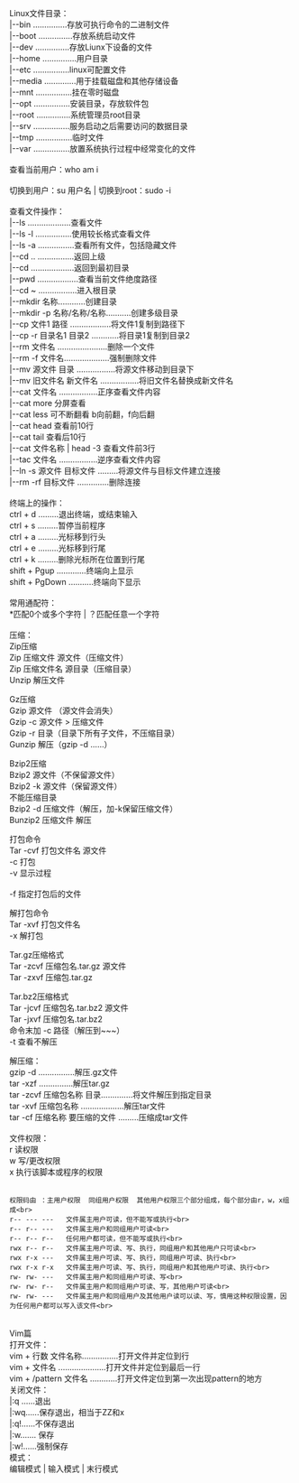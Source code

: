 Linux文件目录：<br>
   |--bin  ...............存放可执行命令的二进制文件<br>
   |--boot ...............存放系统启动文件<br>
   |--dev  ...............存放Liunx下设备的文件<br>
   |--home ...............用户目录<br>
   |--etc ................linux可配置文件<br>
   |--media ..............用于挂载磁盘和其他存储设备<br>
   |--mnt ................挂在零时磁盘<br>
   |--opt ................安装目录，存放软件包<br>
   |--root ...............系统管理员root目录<br>
   |--srv ................服务启动之后需要访问的数据目录<br>
   |--tmp ................临时文件<br>
   |--var ................放置系统执行过程中经常变化的文件<br>
<br>
查看当前用户：who am i<br>
<br>
切换到用户：su 用户名  |  切换到root：sudo -i<br>
<br>
查看文件操作：<br>
   |--ls ...................查看文件<br>
   |--ls -l ................使用较长格式查看文件<br>
   |--ls -a ................查看所有文件，包括隐藏文件<br>
   |--cd .. ................返回上级<br>
   |--cd ...................返回到最初目录<br>
   |--pwd ..................查看当前文件绝度路径<br>
   |--cd ~ .................进入根目录<br>
   |--mkdir 名称............创建目录<br>
   |--mkdir -p 名称/名称/名称...........创建多级目录<br>
   |--cp 文件1 路径 ..................将文件1复制到路径下<br>
   |--cp -r 目录名1 目录2 ............将目录1复制到目录2<br>
   |--rm 文件名 ......................删除一个文件<br>
   |--rm -f 文件名....................强制删除文件<br>
   |--mv 源文件 目录 .................将源文件移动到目录下<br>
   |--mv 旧文件名 新文件名 .................将旧文件名替换成新文件名<br>
   |--cat 文件名 .................正序查看文件内容<br>
      |--cat more 分屏查看<br>
      |--cat less 可不断翻看 b向前翻，f向后翻<br>
      |--cat head 查看前10行<br>
      |--cat tail 查看后10行<br>
      |--cat 文件名称 | head -3 查看文件前3行<br>
   |--tac 文件名 .................逆序查看文件内容<br>
   |--ln -s 源文件 目标文件 .........将源文件与目标文件建立连接<br>
   |--rm -rf 目标文件 ..............删除连接<br>
<br> 
终端上的操作：<br>
  ctrl + d .........退出终端，或结束输入<br>
  ctrl + s .........暂停当前程序<br>
  ctrl + a .........光标移到行头<br>
  ctrl + e .........光标移到行尾<br>
  ctrl + k .........删除光标所在位置到行尾<br>
  shift + Pgup .............终端向上显示<br>
  shift + PgDown ...........终端向下显示<br>
<br>
常用通配符：<br>
*匹配0个或多个字符 |  ？匹配任意一个字符<br>
<br>
压缩：<br>
Zip压缩<br>
Zip 压缩文件 源文件（压缩文件）<br>
Zip 压缩文件名 源目录（压缩目录）<br>
Unzip 解压文件<br>

Gz压缩<br>
Gzip 源文件 （源文件会消失）<br>
Gzip -c 源文件 > 压缩文件<br>
Gzip -r 目录（目录下所有子文件，不压缩目录）<br>
Gunzip 解压（gzip -d ……）<br>

Bzip2压缩<br>
Bzip2 源文件（不保留源文件）<br>
Bzip2 -k 源文件（保留源文件）<br>
不能压缩目录<br>
Bzip2 -d 压缩文件（解压，加-k保留压缩文件）<br>
Bunzip2 压缩文件 解压<br>

打包命令<br>
Tar -cvf 打包文件名 源文件<br>
-c 打包<br>
-v 显示过程<br><br>
-f 指定打包后的文件<br>

解打包命令<br>
Tar -xvf 打包文件名<br>
-x 解打包<br>

Tar.gz压缩格式<br>
Tar -zcvf 压缩包名.tar.gz 源文件<br>
Tar -zxvf 压缩包.tar.gz<br>

Tar.bz2压缩格式<br>
Tar -jcvf 压缩包名.tar.bz2 源文件<br>
Tar -jxvf 压缩包名.tar.bz2<br>
命令末加 -c 路径（解压到~~~）<br>
-t 查看不解压<br>

解压缩：<br>
gzip -d ................解压.gz文件<br>
tar -xzf ...............解压tar.gz<br>
tar -zcvf 压缩包名称 目录..............将文件解压到指定目录<br>
tar -xvf 压缩包名称 ...................解压tar文件<br>
tar -cf 压缩名称 要压缩的文件 .........压缩成tar文件<br>
<br>
文件权限：<br>
    r 读权限<br>
    w 写/更改权限<br>
    x 执行该脚本或程序的权限<br>
    <br>
    
    权限码由 ：主用户权限  同组用户权限  其他用户权限三个部分组成，每个部分由r，w，x组成<br>
    r-- --- ---   文件属主用户可读，但不能写或执行<br>
    r-- r-- ---   文件属主用户和同组用户可读<br>
    r-- r-- r--   任何用户都可读，但不能写或执行<br>
    rwx r-- r--   文件属主用户可读、写、执行，同组用户和其他用户只可读<br>
    rwx r-x ---   文件属主用户可读、写、执行，同组用户可读、执行<br>
    rwx r-x r-x   文件属主用户可读、写、执行，同组用户和其他用户可读、执行<br>
    rw- rw- ---   文件属主用户和同组用户可读、写<br>
    rw- rw- r--   文件属主用户和同组用户可读、写，其他用户可读<br>
    rw- rw- ---   文件属主用户和同组用户及其他用户读可以读、写，慎用这种权限设置，因为任何用户都可以写入该文件<br>
<br>
Vim篇<br>
   打开文件：<br>
      vim + 行数 文件名称................打开文件并定位到行<br>
      vim + 文件名 .....................打开文件并定位到最后一行<br>
      vim + /pattern 文件名 ............打开文件定位到第一次出现pattern的地方<br>
   关闭文件：<br>
      |:q ......退出  <br>
      |:wq......保存退出，相当于ZZ和x <br> 
      |:q!......不保存退出  <br>
      |:w....... 保存<br>
      |:w!......强制保存<br>
   模式：<br>
      编辑模式  |  输入模式  |  末行模式<br>

